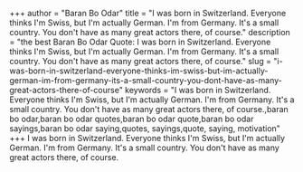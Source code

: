+++
author = "Baran Bo Odar"
title = "I was born in Switzerland. Everyone thinks I'm Swiss, but I'm actually German. I'm from Germany. It's a small country. You don't have as many great actors there, of course."
description = "the best Baran Bo Odar Quote: I was born in Switzerland. Everyone thinks I'm Swiss, but I'm actually German. I'm from Germany. It's a small country. You don't have as many great actors there, of course."
slug = "i-was-born-in-switzerland-everyone-thinks-im-swiss-but-im-actually-german-im-from-germany-its-a-small-country-you-dont-have-as-many-great-actors-there-of-course"
keywords = "I was born in Switzerland. Everyone thinks I'm Swiss, but I'm actually German. I'm from Germany. It's a small country. You don't have as many great actors there, of course.,baran bo odar,baran bo odar quotes,baran bo odar quote,baran bo odar sayings,baran bo odar saying,quotes, sayings,quote, saying, motivation"
+++
I was born in Switzerland. Everyone thinks I'm Swiss, but I'm actually German. I'm from Germany. It's a small country. You don't have as many great actors there, of course.
